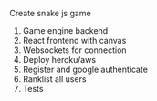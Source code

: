 Create snake js game
1. Game engine backend
2. React frontend with canvas
3. Websockets for connection
4. Deploy heroku/aws
5. Register and google authenticate
6. Ranklist all users
7. Tests
